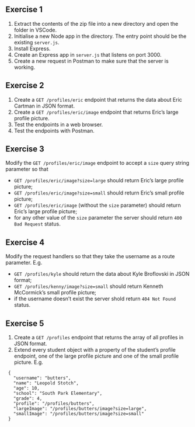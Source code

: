 ## Exercise 1

1.  Extract the contents of the zip file into a new directory and open the folder in VSCode.
2.  Initialise a new Node app in the directory. The entry point should be the existing `server.js`.
3.  Install Express.
4.  Create an Express app in `server.js` that listens on port 3000.
5.  Create a new request in Postman to make sure that the server is working.

## Exercise 2

1.  Create a `GET /profiles/eric` endpoint that returns the data about Eric Cartman in JSON format.
2.  Create a `GET /profiles/eric/image` endpoint that returns Eric’s large profile picture.
3.  Test the endpoints in a web browser.
4.  Test the endpoints with Postman.

## Exercise 3

Modify the `GET /profiles/eric/image` endpoint to accept a `size` query string parameter so that

- `GET /profiles/eric/image?size=large` should return Eric’s large profile picture;
- `GET /profiles/eric/image?size=small` should return Eric’s small profile picture;
- `GET /profiles/eric/image` (without the `size` parameter) should return Eric’s large profile picture;
- for any other value of the `size` parameter the server should return `400 Bad Request` status.

## Exercise 4

Modify the request handlers so that they take the username as a route parameter. E.g.

- `GET /profiles/kyle` should return the data about Kyle Broflovski in JSON format;
- `GET /profiles/kenny/image?size=small` should return Kenneth McCormick’s small profile picture;
- if the username doesn’t exist the server shold return `404 Not Found` status.

## Exercise 5

1.  Create a `GET /profiles` endpoint that returns the array of all profiles in JSON format.
2.  Extend every student object with a property of the student’s profile endpoint, one of the large profile picture and one of the small profile picture. E.g.

<!-- -->

     {
       "username": "butters",
       "name": "Leopold Stotch",
       "age": 10,
       "school": "South Park Elementary",
       "grade": 4,
       "profile": "/profiles/butters",
       "largeImage": "/profiles/butters/image?size=large",
       "smallImage": "/profiles/butters/image?size=small"
     }
